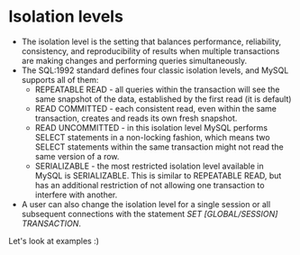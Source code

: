 # Isolation levels

* The isolation level is the setting that balances performance, reliability, consistency, and reproducibility of results when multiple transactions are making changes and performing queries simultaneously.
* The SQL:1992 standard defines four classic isolation levels, and MySQL supports all of them:
  * REPEATABLE READ - all queries within the transaction will see the same snapshot of the data, established by the first read (it is default)
  * READ COMMITTED - each consistent read, even within the same transaction, creates and reads its own fresh snapshot.
  * READ UNCOMMITTED - in this isolation level MySQL performs SELECT statements in a non-locking fashion, which means two SELECT statements within the same transaction might not read the same version of a row.
  * SERIALIZABLE - the most restricted isolation level available in MySQL is SERIALIZABLE. This is similar to REPEATABLE READ, but has an additional restriction of not allowing one transaction to interfere with another. 
* A user can also change the isolation level for a single session or all subsequent connections with the statement *SET [GLOBAL/SESSION] TRANSACTION*.

Let's look at examples :)